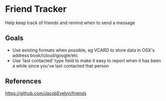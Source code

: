 # Friend Tracker

Help keep track of friends and remind when to send a message

## Goals

* Use existing formats when possible, eg VCARD to store data in OSX's address book/icloud/google/etc
* Use 'last contacted' type field to make it easy to report when it has been a while since you've last contacted that person

## References

https://github.com/JacobEvelyn/friends
